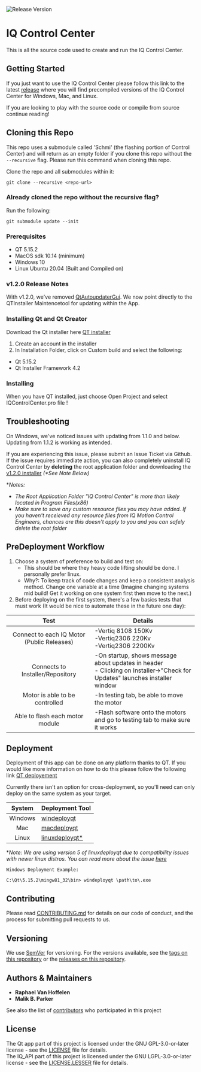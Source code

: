 ![Release Version](https://img.shields.io/badge/Release-v1.2.2-green)

# IQ Control Center

This is all the source code used to create and run the IQ Control Center.

## Getting Started

If you just want to use the IQ Control Center please follow this link to the latest [release](https://github.com/iq-motion-control/iq-control-center/releases) where you will find precompiled versions of the IQ Control Center for Windows, Mac, and Linux.
  
If you are looking to play with the source code or compile from source continue reading!

## Cloning this Repo

This repo uses a submodule called 'Schmi' (the flashing portion of Control Center) and will return as an empty folder if you clone this repo without the `--recursive` flag. Please run this command when cloning this repo.

Clone the repo and all submodules within it:  

``` shell
git clone --recursive <repo-url>
```

### Already cloned the repo without the recursive flag?

Run the following:  

``` shell
git submodule update --init
```

### Prerequisites

- QT 5.15.2
- MacOS sdk 10.14 (minimum)
- Windows 10
- Linux Ubuntu 20.04 (Built and Compiled on)
  
### v1.2.0 Release Notes
With v1.2.0, we've removed [QtAutoupdaterGui](https://github.com/Skycoder42/QtAutoUpdater/releases/tag/2.1.5-4). We now point directly to the QTInstaller Maintencetool for updating within the App.

### Installing Qt and Qt Creator
Download the Qt installer here [QT installer](https://www.qt.io/download-qt-installer)

1. Create an account in the installer
2. In Installation Folder, click on Custom build and select the following:
  * Qt 5.15.2
  * Qt Installer Framework 4.2
  

### Installing

When you have QT installed, just choose Open Project and select IQControlCenter.pro file !

## Troubleshooting

On Windows, we've noticed issues with updating from 1.1.0 and below. Updating from 1.1.2 is working as intended. 

If you are experiencing this issue, please submit an Issue Ticket via Github. If the issue requires immediate action, you can also completely uninstall IQ Control Center by **deleting** the root application folder and downloading the [v1.2.0 installer](https://github.com/iq-motion-control/iq-control-center/releases/tag/v1.2.0) _(*See Note Below)_

**Notes:* 
* *The Root Application Folder "IQ Control Center" is more than likely located in Program Files(x86)*
* *Make sure to save any custom resource files you may have added. If you haven't receieved any resource files from IQ Motion Control Engineers, chances are this doesn't apply to you and you can safely delete the root folder*

## PreDeployment Workflow 

1. Choose a system of preference to build and test on:
    - This should be where they heavy code lifting should be done. I personally prefer linux.
    - Why?: To keep track of code changes and keep a consistent analysis method. Change one variable at a time (Imagine changing systems mid build! Get it working on one system first then move to the next.)
2. Before deploying on the first system, there's a few basics tests that must work (It would be nice to automate these in the future one day):

|                    Test                    |                                                            Details                                                             |
| :----------------------------------------: | ------------------------------------------------------------------------------------------------------------------------------ |
| Connect to each IQ Motor (Public Releases) | -Vertiq 8108 150Kv <br> -Vertiq2306 220Kv <br> -Vertiq2306 2200Kv                                                              |
|      Connects to Installer/Repository      | -On startup, shows message about updates in header <br> - Clicking on Installer->"Check for Updates" launches installer window |
|       Motor is able to be controlled       | -In testing tab, be able to move the motor                                                                                     |
|      Able to flash each motor module       | -Flash software onto the motors and go to testing tab to make sure it works                                                    |

## Deployment

Deployment of this app can be done on any platform thanks to QT. If you would like more information on how to do this please follow the following link [QT deployement](https://doc.qt.io/qt-5/deployment.html)

Currently there isn't an option for cross-deployment, so you'll need can only deploy on the same system as your target.

|  System | Deployment Tool                                                               |
|:-------:|-------------------------------------------------------------------------------|
| Windows |  [windeployqt](https://doc.qt.io/qt-5/macos-deployment.html)			      |
| Mac     |  [macdeployqt](https://doc.qt.io/qt-5/macos-deployment.html)   			  	  |  
| Linux   |  [linuxdeployqt*](https://github.com/probonopd/linuxdeployqt/releases/tag/5)  |

**Note: We are using version 5 of linuxdeployqt due to compatibility issues with newer linux distros. You can read more about the issue [here](https://github.com/probonopd/linuxdeployqt/issues/340)*


```
Windows Deployment Example:

C:\Qt\5.15.2\mingw81_32\bin> windeployqt \path\to\.exe
```

## Contributing

Please read [CONTRIBUTING.md](CONTRIBUTING.md) for details on our code of conduct, and the process for submitting pull requests to us.

## Versioning

We use [SemVer](http://semver.org/) for versioning. For the versions available, see the [tags on this repository](https://github.com/iq-motion-control/iq-control-center/tags) or the [releases on this repository](https://github.com/iq-motion-control/iq-control-center/releases).

## Authors & Maintainers

* **Raphael Van Hoffelen** 
* **Malik B. Parker**

See also the list of [contributors](contributors.md) who participated in this project

## License

The Qt app part of this project is licensed under the GNU GPL-3.0-or-later license  - see the [LICENSE](LICENSE) file for details.  
The IQ_API part of this project is licensed under the GNU LGPL-3.0-or-later license - see the [LICENSE.LESSER](App/IQ_api/LICENSE.LESSER) file for details.
